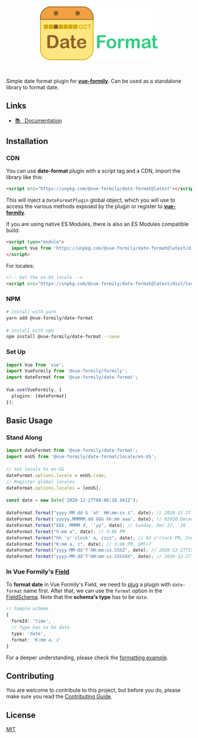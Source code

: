 <p align="center">
  <a href="https://vue-formily.netlify.app/plugins/date-format" target="_blank">
    <img width="320" src="./.github/logo.png">
  </a>
</p>
<br>

Simple date format plugin for [**vue-formily**](https://vue-formily.netlify.app). Can be used as a standalone library to format date. 

## Links
- [📚 &nbsp; Documentation](https://vue-formily.netlify.app/plugins/date-format)

## Installation
### CDN
You can use **date-format** plugin with a script tag and a CDN, import the library like this:

```html
<script src="https://unpkg.com/@vue-formily/date-format@latest"></script>
```

This will inject a `DateFormatPlugin` global object, which you will use to access the various methods exposed by the plugin or register to [**vue-formily**](https://vue-formily.netlify.app).

If you are using native ES Modules, there is also an ES Modules compatible build:

```html
<script type="module">
  import Vue from 'https://unpkg.com/@vue-formily/date-format@latest/dist/date-format-plugin.esm.js'
</script>
```

For locales:
```html
<!-- Get the en-US locale -->
<script src="https://unpkg.com/@vue-formily/date-format@latest/dist/locale/en-US.json"></script>
```

### NPM
```sh
# install with yarn
yarn add @vue-formily/date-format

# install with npm
npm install @vue-formily/date-format --save
```

### Set Up

```typescript
import Vue from 'vue';
import VueFormily from '@vue-formily/formily';
import dateFormat from '@vue-formily/date-format';

Vue.use(VueFormily, {
  plugins: [dateFormat]
});
```

## Basic Usage
### Stand Along
```typescript
import dateFormat from '@vue-formily/date-format';
import enUS from '@vue-formily/date-format/locale/en-US';

// Set locale to en-US
dateFormat.options.locale = enUS.code;
// Register global locales
dateFormat.options.locales = [enUS];

const date = new Date('2020-12-27T08:06:10.941Z');

dateFormat.format("yyyy.MM.dd G 'at' HH:mm:ss z", date); // 2020.12.27 A at 15:06:10 GMT+7
dateFormat.format('yyyyy.MMMMM.dd GGG hh:mm aaa', date); // 02020.December.27 Anno Domini 03:06 PM
dateFormat.format("EEE, MMMM d, ''yy", date); // Sunday, Dec 27, '20
dateFormat.format("h:mm a", date); // 3:06 PM
dateFormat.format("hh 'o''clock' a, zzzz", date); // 03 o'clock PM, Indochina Time
dateFormat.format("K:mm a, z", date); // 3:06 PM, GMT+7
dateFormat.format("yyyy-MM-dd'T'HH:mm:ss.SSSZ", date); // 2020-12-27T15:06:10.941+0700
dateFormat.format("yyyy-MM-dd'T'HH:mm:ss.SSSXXX", date); // 2020-12-27T15:06:10.941+07
```

### In Vue Formily's [Field](https://vue-formily.netlify.app/api/field)
To **format date** in Vue Formily's Field, we need to [plug](https://vue-formily.netlify.app/api/helpers#plug) a plugin with `date-format` name first. After that, we can use the `format` option in the [FieldSchema](https://vue-formily.netlify.app/api/field#constructor). Note that the **schema's type** has to be `date`.

```typescript
// Sample schema
{
  formId: 'time',
  // Type has te be date
  type: 'date',
  format: 'K:mm a, z'
}
```


For a deeper understanding, please check the [formatting example](https://vue-formily.netlify.app/examples/formatting).


## Contributing

You are welcome to contribute to this project, but before you do, please make sure you read the [Contributing Guide](https://github.com/vue-formily/formily/blob/main/.github/CONTRIBUTING.md).

## License

[MIT](https://github.com/vue-formily/date-format-plugin/blob/main/LICENSE)
